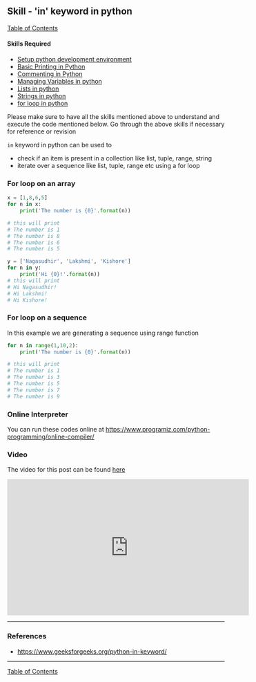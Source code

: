 ## Skill - 'in' keyword in python
[Table of Contents](https://nagasudhir.blogspot.com/2020/04/taming-python-table-of-contents.html)

#### Skills Required
* [Setup python development environment](https://nagasudhir.blogspot.com/2020/04/setup-python-development-environment_14.html)
* [Basic Printing in Python](https://nagasudhir.blogspot.com/2020/04/basic-printing-in-python.html)
* [Commenting in Python](https://nagasudhir.blogspot.com/2020/04/comments-in-python.html)
* [Managing Variables in python](https://nagasudhir.blogspot.com/2020/04/managing-variables-in-python.html)
* [Lists in python](https://nagasudhir.blogspot.com/2020/04/lists-in-python.html)
* [Strings in python](https://nagasudhir.blogspot.com/2020/04/strings-in-python.html)
* [for loop in python](https://nagasudhir.blogspot.com/2020/05/for-loop-in-python.html)

Please make sure to have all the skills mentioned above to understand and execute the code mentioned below. Go through the above skills if necessary for reference or revision

`in` keyword in python can be used to 
* check if an item is present in a collection like list, tuple, range, string
* iterate over a sequence like list, tuple, range etc using a for loop

### For loop on an array
```python
x = [1,8,6,5]
for n in x:
	print('The number is {0}'.format(n))

# this will print
# The number is 1
# The number is 8
# The number is 6
# The number is 5

y = ['Nagasudhir', 'Lakshmi', 'Kishore']
for n in y:
	print('Hi {0}!'.format(n))
# this will print
# Hi Nagasudhir!
# Hi Lakshmi!
# Hi Kishore!
```

### For loop on a sequence
In this example we are generating a sequence using range function
```python
for n in range(1,10,2):
	print('The number is {0}'.format(n))

# this will print
# The number is 1
# The number is 3
# The number is 5
# The number is 7
# The number is 9
```

### Online Interpreter
You can run these codes online at https://www.programiz.com/python-programming/online-compiler/

### Video
The video for this post can be found [here](https://youtu.be/JqQPgGKzp9I)
<iframe width="560" height="315" src="https://www.youtube.com/embed/JqQPgGKzp9I" frameborder="0" allow="accelerometer; autoplay; encrypted-media; gyroscope; picture-in-picture" allowfullscreen></iframe>

<hr/>


### References
* https://www.geeksforgeeks.org/python-in-keyword/


<hr/>

[Table of Contents](https://nagasudhir.blogspot.com/2020/04/taming-python-table-of-contents.html)


<!--stackedit_data:
eyJoaXN0b3J5IjpbMTUwOTM5NzQ3MywxNTcyMjczNzk2XX0=
-->